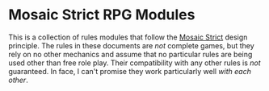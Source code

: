 # Mosaic Strict RPG Modules
This is a collection of rules modules that follow the [Mosaic Strict] design
principle. The rules in these documents are _not_ complete games, but they rely
on no other mechanics and assume that no particular rules are being used other
than free role play. Their compatibility with any other rules is _not_
guaranteed. In face, I can't promise they work particularly well _with each
other_.


<!-- Links & References -->
[Mosaic Strict]: blog.trilemma.com/2021/02/nothing-at-bottom-mosaic-strict-rpg.html